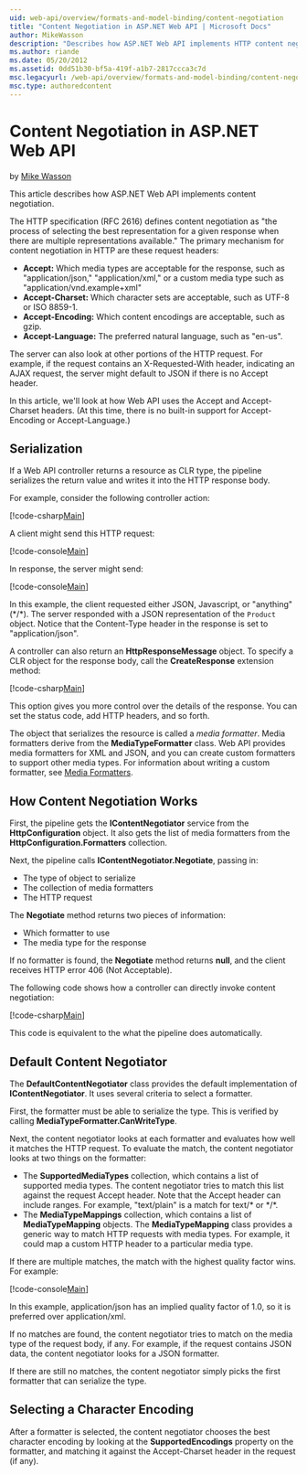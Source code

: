 ```yaml
---
uid: web-api/overview/formats-and-model-binding/content-negotiation
title: "Content Negotiation in ASP.NET Web API | Microsoft Docs"
author: MikeWasson
description: "Describes how ASP.NET Web API implements HTTP content negotiation."
ms.author: riande
ms.date: 05/20/2012
ms.assetid: 0dd51b30-bf5a-419f-a1b7-2817ccca3c7d
msc.legacyurl: /web-api/overview/formats-and-model-binding/content-negotiation
msc.type: authoredcontent
---
```

Content Negotiation in ASP.NET Web API
====================
by [Mike Wasson](https://github.com/MikeWasson)

This article describes how ASP.NET Web API implements content negotiation.

The HTTP specification (RFC 2616) defines content negotiation as "the process of selecting the best representation for a given response when there are multiple representations available." The primary mechanism for content negotiation in HTTP are these request headers:

- **Accept:** Which media types are acceptable for the response, such as "application/json," "application/xml," or a custom media type such as &quot;application/vnd.example+xml&quot;
- **Accept-Charset:** Which character sets are acceptable, such as UTF-8 or ISO 8859-1.
- **Accept-Encoding:** Which content encodings are acceptable, such as gzip.
- **Accept-Language:** The preferred natural language, such as "en-us".

The server can also look at other portions of the HTTP request. For example, if the request contains an X-Requested-With header, indicating an AJAX request, the server might default to JSON if there is no Accept header.

In this article, we'll look at how Web API uses the Accept and Accept-Charset headers. (At this time, there is no built-in support for Accept-Encoding or Accept-Language.)

## Serialization

If a Web API controller returns a resource as CLR type, the pipeline serializes the return value and writes it into the HTTP response body.

For example, consider the following controller action:

[!code-csharp[Main](content-negotiation/samples/sample1.cs)]

A client might send this HTTP request:

[!code-console[Main](content-negotiation/samples/sample2.cmd)]

In response, the server might send:

[!code-console[Main](content-negotiation/samples/sample3.cmd)]

In this example, the client requested either JSON, Javascript, or "anything" (\*/\*). The server responded with a JSON representation of the `Product` object. Notice that the Content-Type header in the response is set to &quot;application/json&quot;.

A controller can also return an **HttpResponseMessage** object. To specify a CLR object for the response body, call the **CreateResponse** extension method:

[!code-csharp[Main](content-negotiation/samples/sample4.cs)]

This option gives you more control over the details of the response. You can set the status code, add HTTP headers, and so forth.

The object that serializes the resource is called a *media formatter*. Media formatters derive from the **MediaTypeFormatter** class. Web API provides media formatters for XML and JSON, and you can create custom formatters to support other media types. For information about writing a custom formatter, see [Media Formatters](media-formatters.md).

## How Content Negotiation Works

First, the pipeline gets the **IContentNegotiator** service from the **HttpConfiguration** object. It also gets the list of media formatters from the **HttpConfiguration.Formatters** collection.

Next, the pipeline calls **IContentNegotiator.Negotiate**, passing in:

- The type of object to serialize
- The collection of media formatters
- The HTTP request

The **Negotiate** method returns two pieces of information:

- Which formatter to use
- The media type for the response

If no formatter is found, the **Negotiate** method returns **null**, and the client receives HTTP error 406 (Not Acceptable).

The following code shows how a controller can directly invoke content negotiation:

[!code-csharp[Main](content-negotiation/samples/sample5.cs)]

This code is equivalent to the what the pipeline does automatically.

## Default Content Negotiator

The **DefaultContentNegotiator** class provides the default implementation of **IContentNegotiator**. It uses several criteria to select a formatter.

First, the formatter must be able to serialize the type. This is verified by calling **MediaTypeFormatter.CanWriteType**.

Next, the content negotiator looks at each formatter and evaluates how well it matches the HTTP request. To evaluate the match, the content negotiator looks at two things on the formatter:

- The **SupportedMediaTypes** collection, which contains a list of supported media types. The content negotiator tries to match this list against the request Accept header. Note that the Accept header can include ranges. For example, "text/plain" is a match for text/\* or \*/\*.
- The **MediaTypeMappings** collection, which contains a list of **MediaTypeMapping** objects. The **MediaTypeMapping** class provides a generic way to match HTTP requests with media types. For example, it could map a custom HTTP header to a particular media type.

If there are multiple matches, the match with the highest quality factor wins. For example:

[!code-console[Main](content-negotiation/samples/sample6.cmd)]

In this example, application/json has an implied quality factor of 1.0, so it is preferred over application/xml.

If no matches are found, the content negotiator tries to match on the media type of the request body, if any. For example, if the request contains JSON data, the content negotiator looks for a JSON formatter.

If there are still no matches, the content negotiator simply picks the first formatter that can serialize the type.

## Selecting a Character Encoding

After a formatter is selected, the content negotiator chooses the best character encoding by looking at the **SupportedEncodings** property on the formatter, and matching it against the Accept-Charset header in the request (if any).

